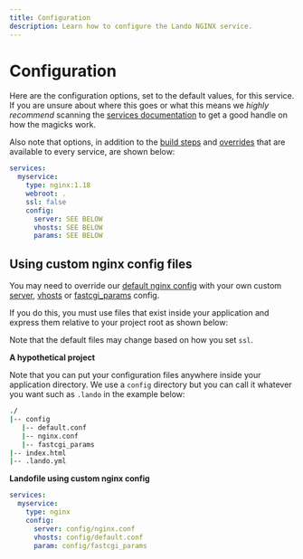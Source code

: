 ```yaml
---
title: Configuration
description: Learn how to configure the Lando NGINX service.
---
```


# Configuration

Here are the configuration options, set to the default values, for this service. If you are unsure about where this goes or what this means we *highly recommend* scanning the [services documentation](https://docs.lando.dev/config/services.html) to get a good handle on how the magicks work.

Also note that options, in addition to the [build steps](https://docs.lando.dev/config/services.html#build-steps) and [overrides](https://docs.lando.dev/config/services.html#overrides) that are available to every service, are shown below:

```yaml
services:
  myservice:
    type: nginx:1.18
    webroot: .
    ssl: false
    config:
      server: SEE BELOW
      vhosts: SEE BELOW
      params: SEE BELOW
```

## Using custom nginx config files

You may need to override our [default nginx config](https://github.com/lando/nginx/tree/main/services/nginx) with your own custom [server](https://www.linode.com/docs/web-servers/nginx/how-to-configure-nginx/), [vhosts](https://www.linode.com/docs/web-servers/nginx/how-to-configure-nginx/) or [fastcgi_params](https://www.nginx.com/resources/wiki/start/topics/examples/full/) config.

If you do this, you must use files that exist inside your application and express them relative to your project root as shown below:

Note that the default files may change based on how you set `ssl`.

**A hypothetical project**

Note that you can put your configuration files anywhere inside your application directory. We use a `config` directory but you can call it whatever you want such as `.lando` in the example below:

```bash
./
|-- config
   |-- default.conf
   |-- nginx.conf
   |-- fastcgi_params
|-- index.html
|-- .lando.yml
```

**Landofile using custom nginx config**

```yaml
services:
  myservice:
    type: nginx
    config:
      server: config/nginx.conf
      vhosts: config/default.conf
      param: config/fastcgi_params
```
